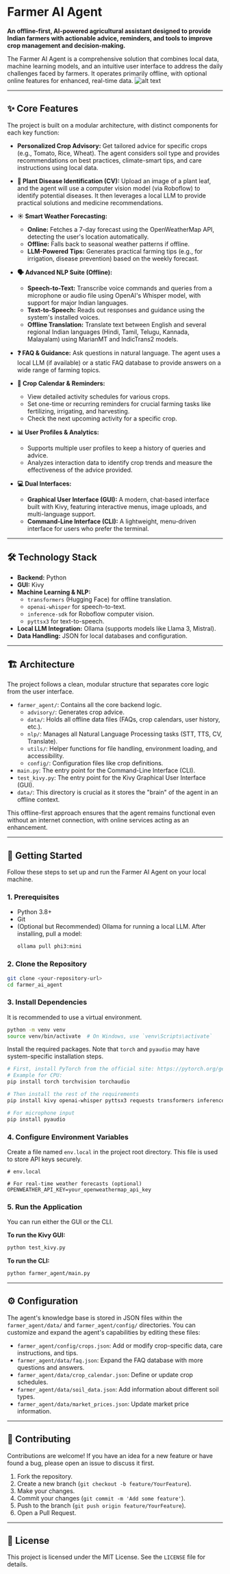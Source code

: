 # Farmer AI Agent

**An offline-first, AI-powered agricultural assistant designed to provide Indian farmers with actionable advice, reminders, and tools to improve crop management and decision-making.**

The Farmer AI Agent is a comprehensive solution that combines local data, machine learning models, and an intuitive user interface to address the daily challenges faced by farmers. It operates primarily offline, with optional online features for enhanced, real-time data.
![alt text](image.png)

---

## ✨ Core Features

The project is built on a modular architecture, with distinct components for each key function:

*   **Personalized Crop Advisory:** Get tailored advice for specific crops (e.g., Tomato, Rice, Wheat). The agent considers soil type and provides recommendations on best practices, climate-smart tips, and care instructions using local data.

*   **🌿 Plant Disease Identification (CV):** Upload an image of a plant leaf, and the agent will use a computer vision model (via Roboflow) to identify potential diseases. It then leverages a local LLM to provide practical solutions and medicine recommendations.

*   **☀️ Smart Weather Forecasting:**
    *   **Online:** Fetches a 7-day forecast using the OpenWeatherMap API, detecting the user's location automatically.
    *   **Offline:** Falls back to seasonal weather patterns if offline.
    *   **LLM-Powered Tips:** Generates practical farming tips (e.g., for irrigation, disease prevention) based on the weekly forecast.

*   **🗣️ Advanced NLP Suite (Offline):**
    *   **Speech-to-Text:** Transcribe voice commands and queries from a microphone or audio file using OpenAI's Whisper model, with support for major Indian languages.
    *   **Text-to-Speech:** Reads out responses and guidance using the system's installed voices.
    *   **Offline Translation:** Translate text between English and several regional Indian languages (Hindi, Tamil, Telugu, Kannada, Malayalam) using MarianMT and IndicTrans2 models.

*   **❓ FAQ & Guidance:** Ask questions in natural language. The agent uses a local LLM (if available) or a static FAQ database to provide answers on a wide range of farming topics.

*   **📅 Crop Calendar & Reminders:**
    *   View detailed activity schedules for various crops.
    *   Set one-time or recurring reminders for crucial farming tasks like fertilizing, irrigating, and harvesting.
    *   Check the next upcoming activity for a specific crop.

*   **📊 User Profiles & Analytics:**
    *   Supports multiple user profiles to keep a history of queries and advice.
    *   Analyzes interaction data to identify crop trends and measure the effectiveness of the advice provided.

*   **💻 Dual Interfaces:**
    *   **Graphical User Interface (GUI):** A modern, chat-based interface built with Kivy, featuring interactive menus, image uploads, and multi-language support.
    *   **Command-Line Interface (CLI):** A lightweight, menu-driven interface for users who prefer the terminal.

---

## 🛠️ Technology Stack

*   **Backend:** Python
*   **GUI:** Kivy
*   **Machine Learning & NLP:**
    *   `transformers` (Hugging Face) for offline translation.
    *   `openai-whisper` for speech-to-text.
    *   `inference-sdk` for Roboflow computer vision.
    *   `pyttsx3` for text-to-speech.
*   **Local LLM Integration:** Ollama (supports models like Llama 3, Mistral).
*   **Data Handling:** JSON for local databases and configuration.

---

## 🏗️ Architecture

The project follows a clean, modular structure that separates core logic from the user interface.

*   `farmer_agent/`: Contains all the core backend logic.
    *   `advisory/`: Generates crop advice.
    *   `data/`: Holds all offline data files (FAQs, crop calendars, user history, etc.).
    *   `nlp/`: Manages all Natural Language Processing tasks (STT, TTS, CV, Translate).
    *   `utils/`: Helper functions for file handling, environment loading, and accessibility.
    *   `config/`: Configuration files like crop definitions.
*   `main.py`: The entry point for the Command-Line Interface (CLI).
*   `test_kivy.py`: The entry point for the Kivy Graphical User Interface (GUI).
*   `data/`: This directory is crucial as it stores the "brain" of the agent in an offline context.

This offline-first approach ensures that the agent remains functional even without an internet connection, with online services acting as an enhancement.

---

## 🚀 Getting Started

Follow these steps to set up and run the Farmer AI Agent on your local machine.

### 1. Prerequisites

*   Python 3.8+
*   Git
*   (Optional but Recommended) Ollama for running a local LLM. After installing, pull a model:
    ```sh
    ollama pull phi3:mini
    ```

### 2. Clone the Repository

```sh
git clone <your-repository-url>
cd farmer_ai_agent
```

### 3. Install Dependencies

It is recommended to use a virtual environment.

```sh
python -m venv venv
source venv/bin/activate  # On Windows, use `venv\Scripts\activate`
```

Install the required packages. Note that `torch` and `pyaudio` may have system-specific installation steps.

```sh
# First, install PyTorch from the official site: https://pytorch.org/get-started/locally/
# Example for CPU:
pip install torch torchvision torchaudio

# Then install the rest of the requirements
pip install kivy openai-whisper pyttsx3 requests transformers inference-sdk sentencepiece

# For microphone input
pip install pyaudio
```

### 4. Configure Environment Variables

Create a file named `env.local` in the project root directory. This file is used to store API keys securely.

```
# env.local

# For real-time weather forecasts (optional)
OPENWEATHER_API_KEY=your_openweathermap_api_key
```

### 5. Run the Application

You can run either the GUI or the CLI.

**To run the Kivy GUI:**

```sh
python test_kivy.py
```

**To run the CLI:**

```sh
python farmer_agent/main.py
```

---

## ⚙️ Configuration

The agent's knowledge base is stored in JSON files within the `farmer_agent/data/` and `farmer_agent/config/` directories. You can customize and expand the agent's capabilities by editing these files:

*   `farmer_agent/config/crops.json`: Add or modify crop-specific data, care instructions, and tips.
*   `farmer_agent/data/faq.json`: Expand the FAQ database with more questions and answers.
*   `farmer_agent/data/crop_calendar.json`: Define or update crop schedules.
*   `farmer_agent/data/soil_data.json`: Add information about different soil types.
*   `farmer_agent/data/market_prices.json`: Update market price information.

---

## 🤝 Contributing

Contributions are welcome! If you have an idea for a new feature or have found a bug, please open an issue to discuss it first.

1.  Fork the repository.
2.  Create a new branch (`git checkout -b feature/YourFeature`).
3.  Make your changes.
4.  Commit your changes (`git commit -m 'Add some feature'`).
5.  Push to the branch (`git push origin feature/YourFeature`).
6.  Open a Pull Request.

---

## 📜 License

This project is licensed under the MIT License. See the `LICENSE` file for details.